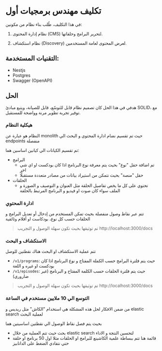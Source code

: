 # تكليف مهندس برمجيات أول

في هذا التكليف، طُلب بناء نظام من مكونين:

1. نظام إدارة المحتوى (CMS) لتحرير البرامج وحلقاتها.

2. نظام استكشاف (Discovery) لعرض المحتوى لعامة المستخدمين.

## التقنيات المستخدمة:

- Nestjs
- Postgres
- Swagger (OpenAPI)

## الحل

هدفي في هذا الحل كان تصميم نظام قابل للتوسّع، قابل للصيانة، ويتبع مبادئ SOLID، مع توفير تجربة تطوير مرنة وواضحة للمستقبل.

### هيكلية النظام

النظام هو عبارة عن monolith حيث تم تقسيم نضام ادارة المحتوي و البحث الي endpoints منفصلة

تم تقسيم الكيانات الي كيانين اساسين هما:

- البرامج
  - تم اضافة حقل "نوع" بحيث يتم معرفة نوع البرنامج اذا كان بودكست او اي شي اخر
  - حقل "منصة" بحيث نتمكن من استيراد بيانات من مصادر متعددة مستقبلًا
- الحلقات
  - تحتوي على كل ما يخص تفاصيل الحلقة مثل العنوان و التوصيف و الصورة و الملف سواء كان صوت او فيديو و البرنامج المرتبط بالحلقة

### ادارة المحتوي

تتم عبر نقاط وصول منفصلة بحيث تمكن المستخدم من إدخال أو تعديل البرامج و الحلقات حسب كل نوع، بودكاست او أفلام وثائقية

> تم توثيقها بحيث تكون سهلة الوصول و التجريب
> http://localhost:3000/docs

### الاستكشاف و البحث

تتم عملية الاستكشاف او البحث هناك نقطتين للوصل

- `/v1/programs`: حيث يتم فلترة البرامج حسب الكملة المفتاح و نوع البرنامج اذا كان بودكست او غيره و اللغة
- `/v1/episodes`: حيث يتم فلترة الحلقات حسب الكلمة المفتاح و البرنامج (غير ضاروري)

> تم توثيقها بحيث تكون سهلة الوصول و التجريب
> http://localhost:3000/docs

### التوسع الي 10 ملايين مستخدم في الساعة
من ضمن الافكار لحل هذه المشكلة هي استخدام "الكاش" مثل ريديس
و elastic search لعملية البحث

بحيث يتم فصل نقاط الوصول الي نقطتين اساسيتين هما
* بحث
حيث تتم العملية من خلال elastic search لتحسين النتجة و الاداء
* قائمة
هنا تتم ببساطة علمية الكاشينع للبرامج او الحلقات مثلا اول 50 برنامج او حلقة حتي نتفادي الضغط على الداتابيز